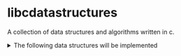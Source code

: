 # libcdatastructures
A collection of data structures and algorithms written in c.

<details>
<summary>The following data structures will be implemented</summary>

# Lists
- [ ] Linked List
  - [x] Singly Linked List
  - [ ] Circular Linked List
  - [ ] Doubly Linked List       
- [ ] Array List
# Stack
- [ ] Stack
# Queue
- [ ] Queue
# Maps
- [ ] Hash Map
- [ ] Tree Map
- [ ] Linked Hash Map
- [ ] Trie Map
- [ ] Bloom Filter Map
# Trees
- [ ] Binary Tree
- [ ] Ternary Tree
- [ ] N-ary Tree/Generic Tree
</details>

